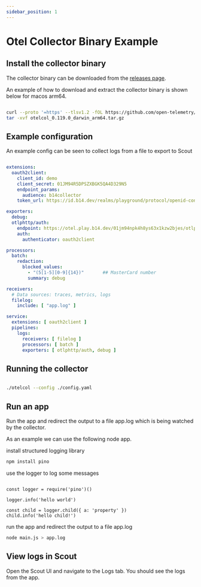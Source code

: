 ```yaml
---
sidebar_position: 1
---
```


# Otel Collector Binary Example

## Install the collector binary

The collector binary can be downloaded from
the [releases page](https://github.com/open-telemetry/opentelemetry-collector-releases/releases).

An example of how to download and extract the collector binary is shown below
for macos arm64.

```bash

curl --proto '=https' --tlsv1.2 -fOL https://github.com/open-telemetry/opentelemetry-collector-releases/releases/download/v0.119.0/otelcol_0.119.0_darwin_arm64.tar.gz
tar -xvf otelcol_0.119.0_darwin_arm64.tar.gz
```

## Example configuration

An example config can be seen to collect logs from a file to export to Scout

```yaml

extensions:
  oauth2client:
    client_id: demo
    client_secret: 01JM94R5DPSZXBGK5QA4D329N5
    endpoint_params:
      audience: b14collector
    token_url: https://id.b14.dev/realms/playground/protocol/openid-connect/token

exporters:
  debug:
  otlphttp/auth:
    endpoint: https://otel.play.b14.dev/01jm94npk4h8ys63x1kzw2bjes/otlp
    auth:
      authenticator: oauth2client

processors:
  batch:
    redaction:
      blocked_values:
        - "(5[1-5][0-9]{14})"       ## MasterCard number
        summary: debug

receivers:
  # Data sources: traces, metrics, logs
  filelog:
    include: [ "app.log" ]

service:
  extensions: [ oauth2client ]
  pipelines:
    logs:
      receivers: [ filelog ]
      processors: [ batch ]
      exporters: [ otlphttp/auth, debug ]
```

## Running the collector

```bash

./otelcol --config ./config.yaml
```

## Run an app

Run the app and redirect the output to a file app.log which is being watched by
the collector.

As an example we can use the following node app.

install structured logging library

```bash
npm install pino
```

use the logger to log some messages

```js, main.js

const logger = require('pino')()

logger.info('hello world')

const child = logger.child({ a: 'property' })
child.info('hello child!')
```

run the app and redirect the output to a file app.log

```bash
node main.js > app.log
```

## View logs in Scout

Open the Scout UI and navigate to the Logs tab. You should see the logs from the
app.
